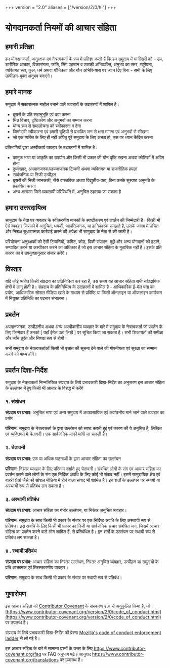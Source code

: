+++
version = "2.0"
aliases = ["/version/2/0/hi"]
+++

# योगदानकर्ता नियमों की आचार संहिता

## हमारी प्रतिज्ञा

हम योगदानकर्ता, अनुरक्षक एवं नेत्रत्वकर्ता के रूप में प्रतिज्ञा करते हैं कि हम समुदाय में भागीदारी को - उम्र, शारीरिक आकार, विकलांगता, जाति, लिंग पहचान व उसकी अभिव्यक्ति, अनुभव का स्तर, राष्ट्रीयता, व्यक्तिगत रूप, कुल, धर्म अथवा यौनिकता और यौन अभिविन्यास पर ध्यान दिए बिना - सभी के लिए उत्पीड़न-मुक्त अनुभव बनाएंगे।

## हमारे मानक

समुदाय में सकारात्मक माहौल बनाने वाले व्यवहारों के उदाहरणों में शामिल है :

* दूसरों के प्रति सहानुभूति एवं दया करना 
* भिन्न विचार, दृष्टिकोण और अनुभवों का सम्मान करना
* योग्य रूप से समालोचना को स्वीकारना व देना 
* जिम्मेदारी स्वीकारना एवं हमारी त्रुटियों से प्रभावित जन से क्षमा मांगना एवं अनुभवों से सीखना 
* जो एक व्यक्ति के लिए ही नहीं अपितु पूरे समुदाय के लिए अच्छा हो, उस पर ध्यान केंद्रित करना 

प्रतिभागियों द्वारा अस्वीकार्य व्यवहार के उदाहरणों में शामिल है :

* कामुक भाषा या आकृति का उपयोग और किसी भी प्रकार की यौन दृष्टि रखना अथवा कोशिशों में अग्रिम होना 
* दुर्व्यवहार, अपमानजनक/लज्जाजनक टिप्पणी अथवा व्यक्तिगत या राजनीतिक हमला
* सार्वजनिक या निजी उत्पीड़न
* दूसरों की निजी जानकारी, जैसे वास्तविक अथवा विद्युतीय-पता, बिना उनके सुस्पष्ट अनुमति के प्रकाशित करना
* अन्य आचरण जिसे व्यवसायी परिस्थिति में, अनुचित ठहराया जा सकता है

## हमारा उत्तरदायित्व

सामुदाय के नेता पर व्यवहार के स्वीकरणीय मानकों के स्पष्टीकरण एवं प्रवर्तन की जिम्मेदारी है। किसी भी ऐसे व्यवहार जिसको वे अनुचित, धमकी, आपत्तिजनक, या हानिकारक समझते हैं, उसके जवाब में उचित और निष्पक्ष सुधारात्मक कार्रवाई करने की अपेक्षा भी सामुदाय के नेता से की जाती है।

परियोजना अनुरक्षकों को ऐसी टिप्पणियों, कमिट, कोड, विकी संपादन, मुद्दों और अन्य योगदानों को हटाने, सम्पादित करने या अस्वीकार करने का अधिकार है जो इस आचार संहिता के मुताबिक नहीं है। इसके प्रति कारण का वे उपयुक्तानुसार संचार करेंगे। 

## विस्तार

यदि कोई व्यक्ति किसी संप्रदाय का प्रतिनिधित्व कर रहा है, उस समय यह आचार संहिता सभी सांप्रदायिक क्षेत्रों में लागू होती है। संप्रदाय के प्रतिनिधित्व के उदाहरणों में शामिल है - आधिकारिक ई-मेल पता का प्रयोग, आधिकारिक सोशल मीडिया खाते के माध्यम से प्रविष्टि या किसी ऑनलाइन या ऑफलाइन कार्यक्रम में नियुक्त प्रतिनिधि का पदभार संभालना।

## प्रवर्तन 

अपमानजनक, उत्पीड़नीय अथवा अन्य अस्वीकारीय व्यवहार के बारे में समुदाय के नेत्रत्वकर्ता जो प्रवर्तन के लिए जिम्मेदार हैं उनको \[ यहाँ ईमेल पता लिखें \] पर सूचित किया जा सकता है। सभी शिकायतों की समीक्षा और जाँच तुरंत और निष्पक्ष रूप से होगी। 

सभी समुदाय के नेत्रत्वकर्ताओं किसी भी वृत्तांत की सूचना देने वाले की गोपनीयता एवं सुरक्षा का सम्मान करने को बाध्य होंगे। 

## प्रवर्तन दिशा-निर्देश

समुदाय के नेत्रत्वकर्ता निम्नलिखित संप्रदाय के लिये प्रभावकारी दिशा-निर्देश का अनुसरण इस आचार संहिता के उल्लंघन में हुए किसी भी आचार के विरुद्ध में करेंगे 

### १. संशोधन 

**संप्रदाय पर प्रभाव**: अनुचित भाषा एवं अन्य समुदाय में अव्यवसायिक एवं अवांछनीय माने जाने वाले व्यवहार का प्रयोग 

**परिणाम**: समुदाय के नेत्रत्वकर्ता के द्वारा उल्लंघन को स्पष्ट करती हुई एवं कारण की ये अनुचित है, लिखित एवं व्यक्तिगत मे चेतावनी। एक सार्वजनिक माफी मांगी जा सकती है। 

### २. चेतावनी

**संप्रदाय पर प्रभाव**: एक या अधिक घटनाओं के द्वारा आचार संहिता का उल्लंघन 

**परिणाम**: निरंतर व्यवहार के लिए परिणाम दर्शाते हुए चेतावनी। संबंधित लोगों के संग एवं आचार संहिता का प्रवर्तन करने वाले लोगों के संग  एक निर्दिष्ट अवधि के लिए कोई भी संवाद नहीं। इसमें सामुदायिक क्षेत्र एवं बाहरी क्षेत्रों जैसे की सोशल मीडिया में होने वाला संवाद भी शामिल है। इन शर्तों के उल्लंघन पर स्थायी या अस्थायी रूप से प्रतिबंध लग सकता है। 

### ३. अस्थायी प्रतिबंध

**संप्रदाय पर प्रभाव**: आचार संहिता का गंभीर उल्लंघन, या निरंतर अनुचित व्यवहार।  

**परिणाम**: समुदाय के साथ किसी भी प्रकार के संचार पर एक निर्दिष्ट अवधि के लिए अस्थायी रूप से प्रतिबंध। इस अवधि के लिए किसी भी प्रकार का निजी या सार्वजनिक संचार संबंधित जन, जिसमें आचार संहिता का प्रवर्तन करने वाले लोग शामिल हैं, से प्रतिबंधित है। इन शर्तों के उल्लंघन पर स्थायी रूप से प्रतिबंध लग सकता है। 

### ४ . स्थायी प्रतिबंध

**संप्रदाय पर प्रभाव**: आचार संहिता का निरंतर उल्लंघन, निरंतर अनुचित व्यवहार, उत्पीड़न या समुदायों के प्रति आक्रामक एवं तिरस्कारणीय व्यवहार।  

**परिणाम**: समुदाय के साथ किसी भी प्रकार के संचार पर स्थायी रूप से प्रतिबंध।

## गुणारोपण

इस आचार संहिता को [Contributor Covenant](https://www.contributor-covenant.org) के संस्करण २.०  से अनुकूलित किया है, जो [https://www.contributor-covenant.org/version/2/0/code_of_conduct.html](https://www.contributor-covenant.org/version/2/0/code_of_conduct.html) पर उपलब्ध है।

संप्रदाय के लिये प्रभावकारी दिशा-निर्देश की प्रेरणा [Mozilla's code of conduct
enforcement ladder](https://github.com/mozilla/diversity) से ली गई है। 

[मुखपृष्ठ]: https://www.contributor-covenant.org

इस आचार संहिता के बारे में सामान्य प्रश्नों के उत्तर के लिए https://www.contributor-covenant.org/faq पर FAQ अनुभाग पढ़े।  आनुवाद https://www.contributor-covenant.org/translations पर उपलब्ध हैं। 